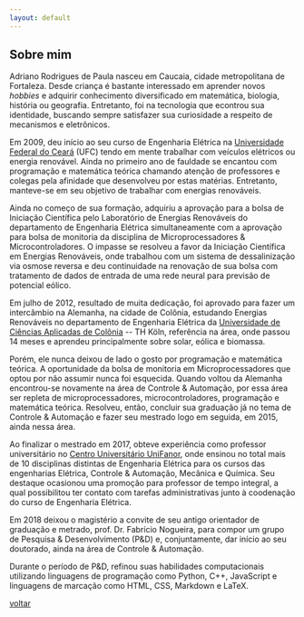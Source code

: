 ```yaml
---
layout: default
---
```


## Sobre mim

Adriano Rodrigues de Paula nasceu em Caucaia, cidade metropolitana de Fortaleza. Desde criança é bastante interessado em aprender novos _hobbies_ e adquirir conhecimento diversificado em matemática, biologia, história ou geografia. Entretanto, foi na tecnologia que econtrou sua identidade, buscando sempre satisfazer sua curiosidade a respeito de mecanismos e eletrônicos.

Em 2009, deu início ao seu curso de Engenharia Elétrica na [Universidade Federal do Ceará](https://www.ufc.br/) (UFC) tendo em mente trabalhar com veículos elétricos ou energia renovável. Ainda no primeiro ano de fauldade se encantou com programação e matemática teórica chamando atenção de professores e colegas pela afinidade que desenvolveu por estas matérias. Entretanto, manteve-se em seu objetivo de trabalhar com energias renováveis.

Ainda no começo de sua formação, adquiriu a aprovação para a bolsa de Iniciação Científica pelo Laboratório de Energias Renováveis do departamento de Engenharia Elétrica simultaneamente com a aprovação para bolsa de monitoria da disciplina de Microprocessadores & Microcontroladores. O impasse se resolveu a favor da Iniciação Científica em Energias Renováveis, onde trabalhou com um sistema de dessalinização via osmose reversa e deu continuidade na renovação de sua bolsa com tratamento de dados de entrada de uma rede neural para previsão de potencial eólico.

Em julho de 2012, resultado de muita dedicação, foi aprovado para fazer um intercâmbio na Alemanha, na cidade de Colônia, estudando Energias Renováveis no departamento de Engenharia Elétrica da [Universidade de Ciências Aplicadas de Colônia](https://www.th-koeln.de/en/homepage_26.php) -- TH Köln, referência na área, onde passou 14 meses e aprendeu principalmente sobre solar, eólica e biomassa.

Porém, ele nunca deixou de lado o gosto por programação e matemática teórica. A oportunidade da bolsa de monitoria em Microprocessadores que optou por não assumir nunca foi esquecida. Quando voltou da Alemanha encontrou-se novamente na área de Controle & Automação, por essa área ser repleta de microprocessadores, microcontroladores, programação e matemática teórica. Resolveu, então, concluir sua graduação já no tema de Controle & Automação e fazer seu mestrado logo em seguida, em 2015, ainda nessa área.

Ao finalizar o mestrado em 2017, obteve experiência como professor universitário no [Centro Universitário UniFanor](https://www.unifanor.edu.br/unifanor), onde ensinou no total mais de 10 disciplinas distintas de Engenharia Elétrica para os cursos das engenharias Elétrica, Controle & Automação, Mecânica e Química. Seu destaque ocasionou uma promoção para professor de tempo integral, a qual possibilitou ter contato com tarefas administrativas junto à coodenação do curso de Engenharia Elétrica.

Em 2018 deixou o magistério a convite de seu antigo orientador de graduação e metrado, prof. Dr. Fabrício Nogueira, para compor um grupo de Pesquisa & Desenvolvimento (P&D) e, conjuntamente, dar início ao seu doutorado, ainda na área de Controle & Automação.

Durante o período de P&D, refinou suas habilidades computacionais utilizando linguagens de programação como Python, C++, JavaScript e linguagens de marcação como HTML, CSS, Markdown e LaTeX.

[voltar](/)
